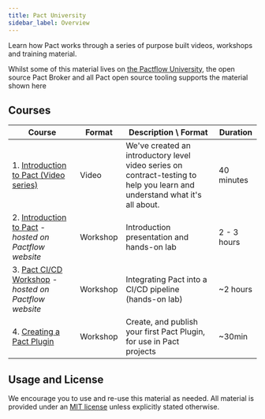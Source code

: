 ```yaml
---
title: Pact University
sidebar_label: Overview
---
```


Learn how Pact works through a series of purpose built videos, workshops and training material.

Whilst some of this material lives on [the Pactflow University](https://docs.pactflow.io/docs/workshops), the open source Pact Broker and all Pact open source tooling supports the material shown here

## Courses

| Course                                                                                                                                        | Format   | Description \ Format                                                                                                       | Duration    |
| --------------------------------------------------------------------------------------------------------------------------------------------- | -------- | -------------------------------------------------------------------------------------------------------------------------- | ----------- |
| 1. [Introduction to Pact (Video series)](https://youtube.com/playlist?list=PLwy9Bnco-IpfZ72VQ7hce8GicVZs7nm0i)                                | Video    | We've created an introductory level video series on contract-testing to help you learn and understand what it's all about. | 40 minutes  |
| 2. [Introduction to Pact](https://docs.pactflow.io/docs/workshops/introduction)  - _hosted on Pactflow website_                                                                                     | Workshop | Introduction presentation and hands-on lab                                                                                 | 2 - 3 hours |
| 3. [Pact CI/CD Workshop](https://docs.pactflow.io/docs/workshops/ci-cd) - _hosted on Pactflow website_                                                                                                 | Workshop | Integrating Pact into a CI/CD pipeline (hands-on lab)                                                                      | ~2 hours    |
| 4. [Creating a Pact Plugin](/university/create-a-plugin)                                                                            | Workshop | Create, and publish your first Pact Plugin, for use in Pact projects                                                                                               | ~30min    |

## Usage and License

We encourage you to use and re-use this material as needed. All material is provided under an [MIT license](https://opensource.org/licenses/MIT) unless explicitly stated otherwise.
